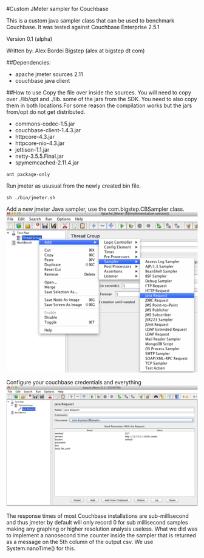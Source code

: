 #Custom JMeter sampler for Couchbase

This is a custom java sampler class that can be used to benchmark Couchbase.
It was tested against Couchbase Enterprise 2.5.1

Version 0.1 (alpha) 
 
Written by: Alex Bordei Bigstep
(alex at bigstep dt com)

##Dependencies:
* apache jmeter sources 2.11 
* couchbase java client 

##How to use
Copy the file over inside the sources. 
You will need to copy over ./lib/opt and ./lib. some of the jars from the SDK. You need to also copy them in both locations.For some reason the compilation works but the jars from/opt do not get distributed.

* commons-codec-1.5.jar
* couchbase-client-1.4.3.jar
* httpcore-4.3.jar 
* httpcore-nio-4.3.jar 
* jettison-1.1.jar
* netty-3.5.5.Final.jar
* spymemcached-2.11.4.jar

```
ant package-only
```
Run jmeter as ususual from the newly created bin file. 
```
sh ./bin/jmeter.sh 
```

Add a new jmeter Java sampler, use the com.bigstep.CBSampler class.
![Alt text](/img/jmeter1.png?raw=true "Select jmeter custom sampler")

Configure your couchbase credentials and everything
![Alt text](/img/jmeter2.png?raw=true "Configure jmeter sampler")

The response times of most Couchbase installations are sub-millisecond and thus jmeter by default will only record 0 for sub millisecond samples making any graphing or higher resolution analysis useless. What we did was to implement a nanosecond time counter inside the sampler that is returned as a message on the 5th column of the output csv. We use System.nanoTime() for this. 
